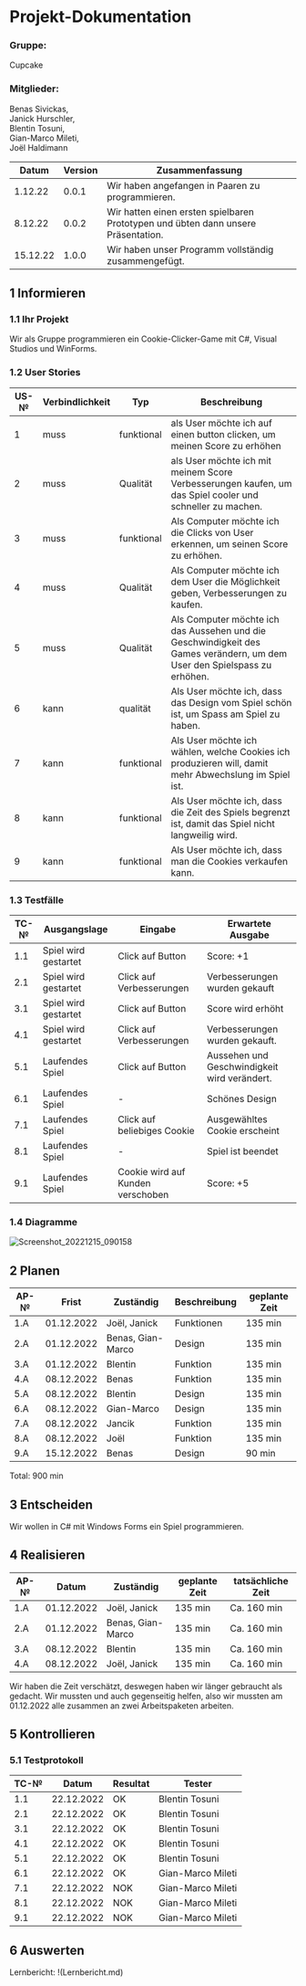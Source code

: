 # Projekt-Dokumentation


### Gruppe:
Cupcake
### Mitglieder: 
Benas Sivickas, <br>
Janick Hurschler, <br>
Blentin Tosuni, <br>
Gian-Marco Mileti, <br>
Joël Haldimann <br>

| Datum | Version | Zusammenfassung                                              |
| ----- | ------- | ------------------------------------------------------------ |
|   1.12.22    | 0.0.1   |       Wir haben angefangen in Paaren zu programmieren.          |
|     8.12.22          |  0.0.2    | Wir hatten einen ersten spielbaren Prototypen und übten dann unsere Präsentation.   |
|   15.12.22               | 1.0.0   |     Wir haben unser Programm vollständig zusammengefügt.          |


## 1 Informieren

### 1.1 Ihr Projekt

Wir als Gruppe programmieren ein Cookie-Clicker-Game mit C#, Visual Studios und WinForms.

### 1.2 User Stories

| US-№ | Verbindlichkeit | Typ  | Beschreibung                       |
| ---- | --------------- | ---- | ---------------------------------- |
| 1    |    muss             |   funktional   | als User möchte ich auf einen button clicken, um meinen Score zu erhöhen|
| 2  |      muss           |   Qualität   |     als User möchte ich mit meinem Score Verbesserungen kaufen, um das Spiel cooler und schneller zu machen.                          |
| 3  |       muss          |   funktional   |     Als Computer möchte ich die Clicks von User erkennen, um seinen Score zu erhöhen.                               |
| 4  |       muss          |   Qualität   |     Als Computer möchte ich dem User die Möglichkeit geben, Verbesserungen zu kaufen.                               |
| 5  |       muss          |  Qualität    |     Als Computer möchte ich das Aussehen und die Geschwindigkeit des Games verändern, um dem User den Spielspass zu erhöhen.                               |
| 6 |    kann             |  qualität    |   Als User möchte ich, dass das Design vom Spiel schön ist, um Spass am Spiel zu haben.                                 |
| 7 |  kann          | funktional        |   Als User möchte ich wählen, welche Cookies ich produzieren will, damit mehr Abwechslung im Spiel ist.
| 8 |  kann               |  funktional   |  Als User möchte ich, dass die Zeit des Spiels begrenzt ist, damit das Spiel nicht langweilig wird.                                  |
| 9 | kann              |funktional      |  Als User möchte ich, dass man die Cookies verkaufen kann.                                  |


### 1.3 Testfälle

| TC-№ | Ausgangslage | Eingabe | Erwartete Ausgabe |
| ---- | ------------ | ------- | ----------------- |
| 1.1  |      Spiel wird gestartet       |   Click auf Button     |       Score: +1        |
| 2.1  |      Spiel wird gestartet      |   Click auf Verbesserungen      |      Verbesserungen wurden gekauft          |
| 3.1  |      Spiel wird gestartet        | Click auf Button        |       Score wird erhöht          |
| 4.1  |   Spiel wird gestartet       |  Click auf Verbesserungen      |       Verbesserungen wurden gekauft.          |
| 5.1  | Laufendes Spiel      | Click auf Button      |   Aussehen und Geschwindigkeit wird verändert.             |
| 6.1  | Laufendes Spiel      | -      |   Schönes Design            |
| 7.1  | Laufendes Spiel      | Click auf beliebiges Cookie      |   Ausgewähltes Cookie erscheint          |
| 8.1  | Laufendes Spiel      | -      |   Spiel ist beendet            |
| 9.1  | Laufendes Spiel      | Cookie wird auf Kunden verschoben     |   Score: +5           |
### 1.4 Diagramme

![Screenshot_20221215_090158](https://user-images.githubusercontent.com/111045987/207805966-7b523bda-a21b-40a2-999b-036fdcead4f8.png)

## 2 Planen

| AP-№ | Frist | Zuständig | Beschreibung | geplante Zeit |
| ---- | ----- | --------- | ------------ | ------------- |
| 1.A  |   01.12.2022    |     Joël, Janick      |      Funktionen         |      135 min         |
| 2.A  |   01.12.2022    |     Benas, Gian-Marco      |      Design        |       135 min        |
| 3.A  |   01.12.2022    |      Blentin      |      Funktion        |       135 min        |
| 4.A  |   08.12.2022    |     Benas      |      Funktion        |       135 min        |
| 5.A  |   08.12.2022    |     Blentin      |      Design        |       135 min        |
| 6.A  |   08.12.2022    |      Gian-Marco      |      Design        |       135 min        |
| 7.A  |   08.12.2022    |     Jancik    |    Funktion        |       135 min        |
| 8.A  |   08.12.2022    |     Joël      |      Funktion       |       135 min        |
| 9.A  |   15.12.2022    |     Benas     |      Design        |    90 min           |
Total: 900 min

## 3 Entscheiden

Wir wollen in C# mit Windows Forms ein Spiel programmieren.

## 4 Realisieren

| AP-№ | Datum | Zuständig | geplante Zeit | tatsächliche Zeit |
| ---- | ----- | --------- | ------------- | ----------------- |
| 1.A  | 01.12.2022      | Joël, Janick          |135 min               |Ca. 160 min                   |
| 2.A  |01.12.2022     |  Benas, Gian-Marco         |135 min               |Ca. 160  min                   |
| 3.A  |   08.12.2022    |     Blentin     |     135 min       |       Ca. 160 min        |
| 4.A  | 08.12.2022      | Joël, Janick          |135 min               |Ca. 160 min                   |


Wir haben die Zeit verschätzt, deswegen haben wir länger gebraucht als gedacht. Wir mussten und auch gegenseitig helfen, also wir mussten am 01.12.2022 alle zusammen an zwei Arbeitspaketen arbeiten.

## 5 Kontrollieren

### 5.1 Testprotokoll

| TC-№ | Datum | Resultat | Tester |
| ---- | ----- | -------- | ------ |
| 1.1 |22.12.2022|OK          |Blentin Tosuni        |
| 2.1 |22.12.2022|OK          |Blentin Tosuni        |
| 3.1 |22.12.2022|OK          |Blentin Tosuni       |
| 4.1 |22.12.2022|OK          |Blentin Tosuni        |
| 5.1 |22.12.2022|OK          |Blentin Tosuni        |
| 6.1 |22.12.2022|OK          |Gian-Marco Mileti      |
| 7.1 |22.12.2022|NOK          |Gian-Marco Mileti        |
| 8.1 |22.12.2022|NOK          |Gian-Marco Mileti        |
| 9.1 |22.12.2022|NOK          |Gian-Marco Mileti        |




## 6 Auswerten

Lernbericht: !(Lernbericht.md)


